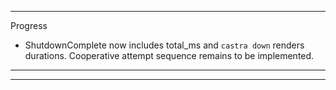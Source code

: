 
---
Progress
- ShutdownComplete now includes total_ms and `castra down` renders durations. Cooperative attempt sequence remains to be implemented.
---


---

